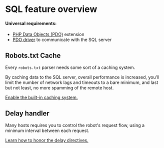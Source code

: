 # SQL feature overview

#### Universal requirements:
- [PHP Data Objects (PDO)](http://php.net/manual/en/book.pdo.php) extension
- [PDO driver](http://php.net/manual/en/pdo.drivers.php) to communicate with the SQL server

## Robots.txt Cache
Every `robots.txt` parser needs some sort of a caching system.

By caching data to the SQL server, overall performance is increased, you'll limit the number of network lags and timeouts to a bare minimum, and last but not least, no more spamming of the remote host.

[Enable the built-in caching system.](https://github.com/VIPnytt/RobotsTxtParser/blob/master/docs/sql/cache.md)

## Delay handler
Many hosts requires you to control the robot's request flow, using a minimum interval between each request.

[Learn how to honor the delay directives.](https://github.com/VIPnytt/RobotsTxtParser/blob/master/docs/sql/delay.md)
